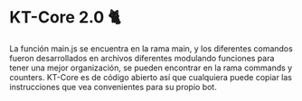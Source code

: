# KT-Core 2.0 🐈
La función main.js se encuentra en la rama main, y los diferentes comandos fueron desarrollados en archivos diferentes modulando funciones para tener una mejor organización, se pueden encontrar en la rama commands y counters. KT-Core es de código abierto así que cualquiera puede copiar las instrucciones que vea convenientes para su propio bot.
